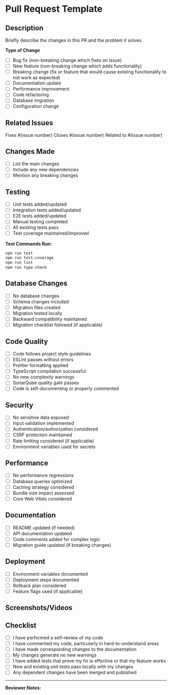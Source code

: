 # Pull Request Template

## Description

Briefly describe the changes in this PR and the problem it solves.

**Type of Change**
- [ ] Bug fix (non-breaking change which fixes an issue)
- [ ] New feature (non-breaking change which adds functionality)
- [ ] Breaking change (fix or feature that would cause existing functionality to not work as expected)
- [ ] Documentation update
- [ ] Performance improvement
- [ ] Code refactoring
- [ ] Database migration
- [ ] Configuration change

## Related Issues

Fixes #(issue number)
Closes #(issue number)
Related to #(issue number)

## Changes Made

- [ ] List the main changes
- [ ] Include any new dependencies
- [ ] Mention any breaking changes

## Testing

- [ ] Unit tests added/updated
- [ ] Integration tests added/updated
- [ ] E2E tests added/updated
- [ ] Manual testing completed
- [ ] All existing tests pass
- [ ] Test coverage maintained/improved

**Test Commands Run:**
```bash
npm run test
npm run test:coverage
npm run lint
npm run type-check
```

## Database Changes

- [ ] No database changes
- [ ] Schema changes included
- [ ] Migration files created
- [ ] Migration tested locally
- [ ] Backward compatibility maintained
- [ ] Migration checklist followed (if applicable)

## Code Quality

- [ ] Code follows project style guidelines
- [ ] ESLint passes without errors
- [ ] Prettier formatting applied
- [ ] TypeScript compilation successful
- [ ] No new complexity warnings
- [ ] SonarQube quality gate passes
- [ ] Code is self-documenting or properly commented

## Security

- [ ] No sensitive data exposed
- [ ] Input validation implemented
- [ ] Authentication/authorization considered
- [ ] CSRF protection maintained
- [ ] Rate limiting considered (if applicable)
- [ ] Environment variables used for secrets

## Performance

- [ ] No performance regressions
- [ ] Database queries optimized
- [ ] Caching strategy considered
- [ ] Bundle size impact assessed
- [ ] Core Web Vitals considered

## Documentation

- [ ] README updated (if needed)
- [ ] API documentation updated
- [ ] Code comments added for complex logic
- [ ] Migration guide updated (if breaking changes)

## Deployment

- [ ] Environment variables documented
- [ ] Deployment steps documented
- [ ] Rollback plan considered
- [ ] Feature flags used (if applicable)

## Screenshots/Videos

<!-- Add screenshots or videos demonstrating the changes -->

## Checklist

- [ ] I have performed a self-review of my code
- [ ] I have commented my code, particularly in hard-to-understand areas
- [ ] I have made corresponding changes to the documentation
- [ ] My changes generate no new warnings
- [ ] I have added tests that prove my fix is effective or that my feature works
- [ ] New and existing unit tests pass locally with my changes
- [ ] Any dependent changes have been merged and published

---

**Reviewer Notes:**
<!-- Space for reviewers to add notes -->